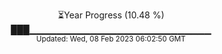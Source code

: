 <p align="center">
⏳Year Progress (10.48 %) <br>
███▁▁▁▁▁▁▁▁▁▁▁▁▁▁▁▁▁▁▁▁▁▁▁▁▁▁▁ <br>
<sub>Updated: Wed, 08 Feb 2023 06:02:50 GMT</sub>
</p>

